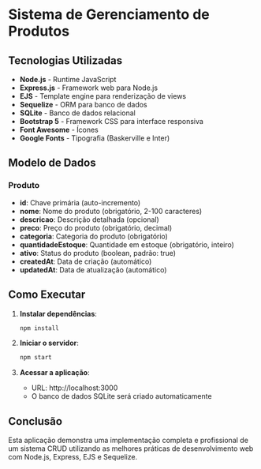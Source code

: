 # Sistema de Gerenciamento de Produtos


## Tecnologias Utilizadas
- **Node.js** - Runtime JavaScript
- **Express.js** - Framework web para Node.js
- **EJS** - Template engine para renderização de views
- **Sequelize** - ORM para banco de dados
- **SQLite** - Banco de dados relacional
- **Bootstrap 5** - Framework CSS para interface responsiva
- **Font Awesome** - Ícones
- **Google Fonts** - Tipografia (Baskerville e Inter)


## Modelo de Dados

### Produto
- **id**: Chave primária (auto-incremento)
- **nome**: Nome do produto (obrigatório, 2-100 caracteres)
- **descricao**: Descrição detalhada (opcional)
- **preco**: Preço do produto (obrigatório, decimal)
- **categoria**: Categoria do produto (obrigatório)
- **quantidadeEstoque**: Quantidade em estoque (obrigatório, inteiro)
- **ativo**: Status do produto (boolean, padrão: true)
- **createdAt**: Data de criação (automático)
- **updatedAt**: Data de atualização (automático)



## Como Executar

1. **Instalar dependências**:
   ```bash
   npm install
   ```

2. **Iniciar o servidor**:
   ```bash
   npm start
   ```

3. **Acessar a aplicação**:
   - URL: http://localhost:3000
   - O banco de dados SQLite será criado automaticamente


## Conclusão
Esta aplicação demonstra uma implementação completa e profissional de um sistema CRUD utilizando as melhores práticas de desenvolvimento web com Node.js, Express, EJS e Sequelize.
